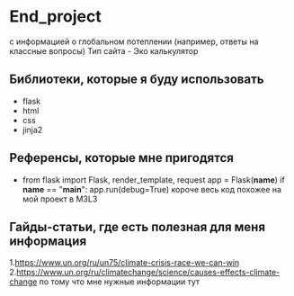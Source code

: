 # End_project
с информацией о глобальном потеплении (например, ответы на классные вопросы)
Тип сайта - Эко калькулятор

## Библиотеки, которые я буду использовать
- flask
- html
- css
- jinja2

## Референсы, которые мне пригодятся
- from flask import Flask, render_template, request
app = Flask(__name__)
if __name__ == "__main__":
    app.run(debug=True)
  короче весь код похожее на мой проект в M3L3

## Гайды-статьи, где есть полезная для меня информация
1.https://www.un.org/ru/un75/climate-crisis-race-we-can-win
2.https://www.un.org/ru/climatechange/science/causes-effects-climate-change
по тому что мне нужные информации тут

